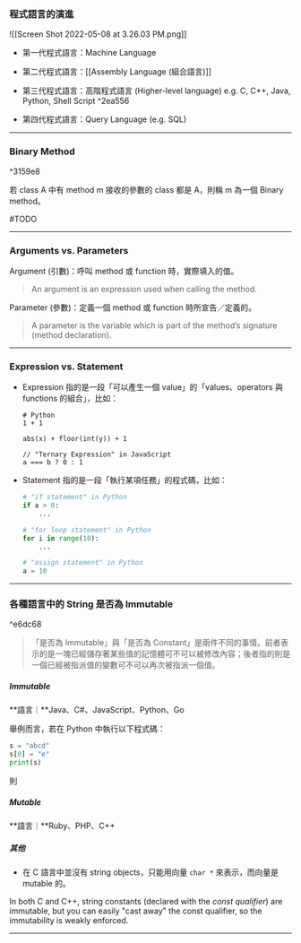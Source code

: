 ### 程式語言的演進

![[Screen Shot 2022-05-08 at 3.26.03 PM.png]]

- 第一代程式語言：Machine Language

- 第二代程式語言：[[Assembly Language (組合語言)]]

- 第三代程式語言：高階程式語言 (Higher-level language) e.g. C, C++, Java, Python, Shell Script ^2ea556

- 第四代程式語言：Query Language (e.g. SQL)

---

### Binary Method

^3159e8

若 class A 中有 method m 接收的參數的 class 都是 A，則稱 m 為一個 Binary method。

#TODO

---

### Arguments vs. Parameters

Argument (引數)：呼叫 method 或 function 時，實際填入的值。

>An argument is an expression used when calling the method.

Parameter (參數)：定義一個 method 或 function 時所宣告／定義的。

>A parameter is the variable which is part of the method’s signature (method declaration).

---

### Expression vs. Statement

- Expression 指的是一段「可以產生一個 value」的「values、operators 與 functions 的組合」，比如：

	```plaintext
	# Python
	1 + 1
	
	abs(x) + floor(int(y)) + 1
	
	// "Ternary Expression" in JavaScript
	a === b ? 0 : 1
	```

- Statement 指的是一段「執行某項任務」的程式碼，比如：

	```Python
	# "if statement" in Python
	if a > 0:
		...
	
	# "for loop statement" in Python
	for i in range(10):
		...
	
	# "assign statement" in Python
	a = 10
	```

---

### 各種語言中的 String 是否為 Immutable

^e6dc68

>「是否為 Immutable」與「是否為 Constant」是兩件不同的事情。前者表示的是一塊已經儲存著某些值的記憶體可不可以被修改內容；後者指的則是一個已經被指派值的變數可不可以再次被指派一個值。

##### Immutable

**語言｜**Java、C#、JavaScript、Python、Go

舉例而言，若在 Python 中執行以下程式碼：

```Python
s = "abcd"
s[0] = "e"
print(s)
```

則

##### Mutable

**語言｜**Ruby、PHP、C++

##### 其他

- 在 C 語言中並沒有 string objects，只能用向量 `char *` 來表示，而向量是 mutable 的。

In both C and C++, string constants (declared with the *const qualifier*) are immutable, but you can easily "cast away" the const qualifier, so the immutability is weakly enforced.

---
